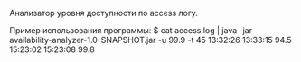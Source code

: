 Анализатор уровня доступности по access логу.

Пример использования программы:
$ cat access.log | java -jar availability-analyzer-1.0-SNAPSHOT.jar -u 99.9 -t 45
13:32:26 13:33:15 94.5
15:23:02 15:23:08 99.8
